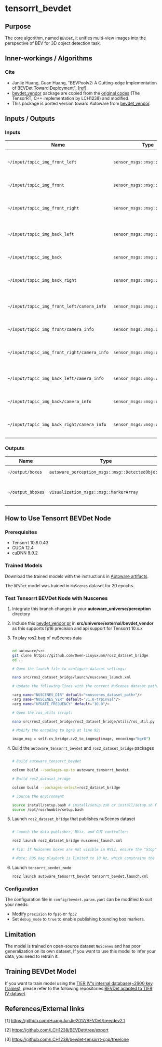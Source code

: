 # tensorrt_bevdet <!-- cspell: ignore bevdet -->

## Purpose

The core algorithm, named `BEVDet`, it unifies multi-view images into the perspective of BEV for 3D object detection task.

## Inner-workings / Algorithms

### Cite

<!-- cspell: ignore Junjie Huang, Guan Huang, BEVPoolv2 -->

- Junjie Huang, Guan Huang, "BEVPoolv2: A Cutting-edge Implementation of BEVDet Toward Deployment", [[ref](https://arxiv.org/pdf/2211.17111)]
- [bevdet_vendor](https://github.com/autowarefoundation/bevdet_vendor) package are copied from the [original codes](https://github.com/LCH1238/bevdet-tensorrt-cpp/tree/one) (The TensorRT, C++ implementation by LCH1238) and modified.
- This package is ported version toward Autoware from [bevdet_vendor](https://github.com/autowarefoundation/bevdet_vendor).

## Inputs / Outputs

### Inputs

| Name                                        | Type                           | Description                         |
| ------------------------------------------- | ------------------------------ | ----------------------------------- |
| `~/input/topic_img_front_left`              | `sensor_msgs::msg::Image`      | input front_left camera image       |
| `~/input/topic_img_front`                   | `sensor_msgs::msg::Image`      | input front camera image            |
| `~/input/topic_img_front_right`             | `sensor_msgs::msg::Image`      | input front_right camera image      |
| `~/input/topic_img_back_left`               | `sensor_msgs::msg::Image`      | input back_left camera image        |
| `~/input/topic_img_back`                    | `sensor_msgs::msg::Image`      | input back camera image             |
| `~/input/topic_img_back_right`              | `sensor_msgs::msg::Image`      | input back_right camera image       |
| `~/input/topic_img_front_left/camera_info`  | `sensor_msgs::msg::CameraInfo` | input front_left camera parameters  |
| `~/input/topic_img_front/camera_info`       | `sensor_msgs::msg::CameraInfo` | input front camera parameters       |
| `~/input/topic_img_front_right/camera_info` | `sensor_msgs::msg::CameraInfo` | input front_right camera parameters |
| `~/input/topic_img_back_left/camera_info`   | `sensor_msgs::msg::CameraInfo` | input back_left camera parameters   |
| `~/input/topic_img_back/camera_info`        | `sensor_msgs::msg::CameraInfo` | input back camera parameters        |
| `~/input/topic_img_back_right/camera_info`  | `sensor_msgs::msg::CameraInfo` | input back_right camera parameters  |

### Outputs

| Name              | Type                                             | Description                                 |
| ----------------- | ------------------------------------------------ | ------------------------------------------- |
| `~/output/boxes`  | `autoware_perception_msgs::msg::DetectedObjects` | detected objects                            |
| `~/output_bboxes` | `visualization_msgs::msg::MarkerArray`           | detected objects for nuScenes visualization |

## How to Use Tensorrt BEVDet Node

### Prerequisites

- Tensorrt 10.8.0.43
- CUDA 12.4
- cuDNN 8.9.2

### Trained Models

Download the trained models with the instructions in [Autoware artifacts](https://github.com/autowarefoundation/autoware/tree/main/ansible/roles/artifacts#readme).

The `BEVDet` model was trained in `NuScenes` dataset for 20 epochs.

### Test Tensorrt BEVDet Node with Nuscenes

1. Integrate this branch changes in your **autoware_universe/perception** directory

2. Include this [bevdet_vendor pr](https://github.com/autowarefoundation/bevdet_vendor/pull/1) in **src/universe/external/bevdet_vendor** as this supports fp16 precision and api support for Tensorrt 10.x.x

3. To play ros2 bag of nuScenes data
   <!-- cspell: ignore trainval -->

   ```bash

   cd autoware/src
   git clone https://github.com/Owen-Liuyuxuan/ros2_dataset_bridge
   cd ..

   # Open the launch file to configure dataset settings:

   nano src/ros2_dataset_bridge/launch/nuscenes_launch.xml

   # Update the following lines with the correct NuScenes dataset path and set the publishing frequency to 10 Hz for optimal data streaming:

   <arg name="NUSCENES_DIR" default="<nuscenes_dataset_path>"/>
   <arg name="NUSCENES_VER" default="v1.0-trainval"/>
   <arg name="UPDATE_FREQUENCY" default="10.0"/>

   # Open the ros_utils script:

   nano src/ros2_dataset_bridge/ros2_dataset_bridge/utils/ros_util.py

   # Modify the encoding to bgr8 at line 92:

   image_msg = self.cv_bridge.cv2_to_imgmsg(image, encoding="bgr8")

   ```

4. Build the `autoware_tensorrt_bevdet` and `ros2_dataset_bridge` packages

   ```bash

   # Build autoware_tensorrt_bevdet

   colcon build --packages-up-to autoware_tensorrt_bevdet

   # Build ros2_dataset_bridge

   colcon build --packages-select=ros2_dataset_bridge

   # Source the environment

   source install/setup.bash # install/setup.zsh or install/setup.sh for your own need.
   source /opt/ros/humble/setup.bash

   ```

5. Launch `ros2_dataset_bridge` that publishes nuScenes dataset

   ```bash

   # Launch the data publisher, RViz, and GUI controller:

   ros2 launch ros2_dataset_bridge nuscenes_launch.xml

   # Tip: If NuScenes boxes are not visible in RViz, ensure the "Stop" checkbox in the GUI controller is unchecked, then click "OK".

   # Note: ROS bag playback is limited to 10 Hz, which constrains the BEVDet node to the same rate. However, based on callback execution time, BEVDet can run at up to 35 FPS with FP16 and 17 FPS with FP32.
   ```

6. Launch `tensorrt_bevdet_node`

   ```bash
   ros2 launch autoware_tensorrt_bevdet tensorrt_bevdet.launch.xml
   ```

### Configuration

The configuration file in `config/bevdet.param.yaml` can be modified to suit your needs:

- Modify `precision` to `fp16` or `fp32`
- Set `debug_mode` to `true` to enable publishing bounding box markers.

## Limitation

The model is trained on open-source dataset `NuScenes` and has poor generalization on its own dataset, If you want to use this model to infer your data, you need to retrain it.

## Training BEVDet Model

If you want to train model using the [TIER IV's internal database(~2600 key frames)](https://drive.google.com/file/d/1UaarK88HZu09sf7Ix-bEVl9zGNGFwTVL/view?usp=sharing), please refer to the following repositories:[BEVDet adapted to TIER IV dataset](https://github.com/cyn-liu/BEVDet/tree/train_export).

## References/External links

[1] <https://github.com/HuangJunJie2017/BEVDet/tree/dev2.1>

[2] <https://github.com/LCH1238/BEVDet/tree/export>

[3] <https://github.com/LCH1238/bevdet-tensorrt-cpp/tree/one>
